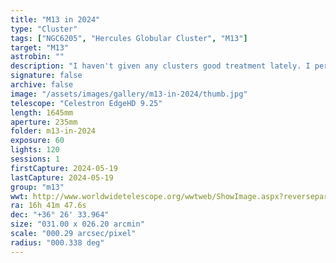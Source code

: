 ```yaml
---
title: "M13 in 2024"
type: "Cluster"
tags: ["NGC6205", "Hercules Globular Cluster", "M13"]
target: "M13"
astrobin: ""
description: "I haven't given any clusters good treatment lately. I personally have a few clusters I love to shoot, with the double cluster in Perseus taking my favorite spot. At a close second is this massive globular cluster in Hercules known as M13. Look closely. Can you count all of the hundreds of thousands of stars?"
signature: false
archive: false
image: "/assets/images/gallery/m13-in-2024/thumb.jpg"
telescope: "Celestron EdgeHD 9.25"
length: 1645mm
aperture: 235mm
folder: m13-in-2024
exposure: 60
lights: 120
sessions: 1
firstCapture: 2024-05-19
lastCapture: 2024-05-19
group: "m13"
wwt: http://www.worldwidetelescope.org/wwtweb/ShowImage.aspx?reverseparity=False&scale=0.285855&name=m13-in-2024.jpg&imageurl=https://deepskyworkflows.com/assets/images/gallery/m13-in-2024/m13-in-2024.jpg&credits=Jeremy+Likness+at+DeepSkyWorkflows.com&creditsUrl=https://deepskyworkflows.com/about&ra=250.552984&dec=36.314661&x=1590.2&y=1763.2&rotation=-153.97&thumb=https://deepskyworkflows.com/assets/images/gallery/m13-in-2024/thumb.jpg
ra: 16h 41m 47.6s
dec: "+36° 26' 33.964"
size: "031.00 x 026.20 arcmin"
scale: "000.29 arcsec/pixel"
radius: "000.338 deg"
---
```

